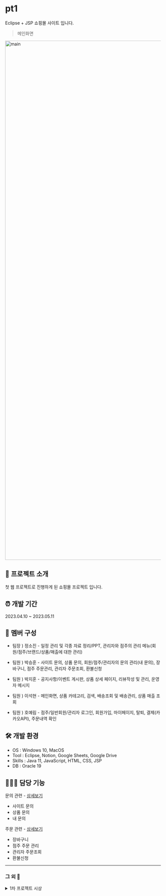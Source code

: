 # pt1
Eclipse + JSP 쇼핑몰 사이트 입니다.

>메인화면 
<img width="1680" alt="main" src="https://github.com/psh153/pt1/assets/105466406/b772c35b-9d8a-4962-9c1a-46709e89ae3d">

## 🎤 프로젝트 소개
첫 웹 프로젝트로 진행하게 된 쇼핑몰 프로젝트 입니다.

## ⏰ 개발 기간
2023.04.10 ~ 2023.05.11

## 👀 멤버 구성
- 팀장 ) 정소진 - 일정 관리 및 각종 자료 정리/PPT, 관리자와 점주의 관리 메뉴(회원/점주/브랜드/상품/매출에 대한 관리)

- 팀원 ) 박승훈 - 사이트 문의, 상품 문의, 회원/점주/관리자의 문의 관리(내 문의), 장바구니, 점주 주문관리, 관리자 주문조회, 환불신청

- 팀원 ) 박지훈 - 공지사항/이벤트 게시판, 상품 상세 페이지, 리뷰작성 및 관리, 운영자 메시지

- 팀원 ) 이석현 - 메인화면, 상품 카테고리, 검색, 배송조회 및 배송관리, 상품 매출 조회

- 팀원 ) 호예림 - 점주/일반회원/관리자 로그인, 회원가입, 마이페이지, 탈퇴, 결제(카카오API), 주문내역 확인

## 🛠️ 개발 환경
- OS : Windows 10, MacOS
- Tool : Eclipse, Notion, Google Sheets, Google Drive
- Skills : Java 11, JavaScript, HTML, CSS, JSP
- DB : Oracle 19

## 👨🏻‍💻 담당 기능
문의 관련 - [상세보기](https://github.com/psh153/pt1/wiki/%EB%AC%B8%EC%9D%98-%EA%B4%80%EB%A0%A8)
 - 사이트 문의
 - 상품 문의
 - 내 문의

주문 관련 - [상세보기](https://github.com/psh153/pt1/wiki/%EC%A3%BC%EB%AC%B8-%EA%B4%80%EB%A0%A8)
- 장바구니
- 점주 주문 관리
- 관리자 주문조회 
- 환불신청
  
---

### 그 외 📣
<details>
<summary>1차 프로젝트 시상</summary>
 
<img width="1475" alt="1" src="https://github.com/psh153/pt1/assets/105466406/131793b0-9738-4e35-af6c-2483e44eebac">
</details>

